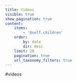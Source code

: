 ```yaml
---
title: Videos
visible: true
show_pagination: true
content:
    items:
        - '@self.children'
    order:
        by: date
        dir: desc
    limit: 20
    pagination: true
    url_taxonomy_filters: true
---
```


#videos